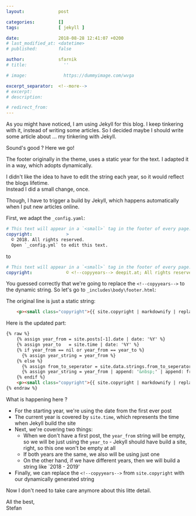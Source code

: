 ```yaml
---
layout:             post

categories:         []
tags:               [ jekyll ]

date:               2018-08-28 12:41:07 +0200
# last_modified_at: <datetime>
# published:        false

author:             sfarnik
# title:              ''

# image:              https://dummyimage.com/wvga

excerpt_separator:  <!--more-->
# excerpt:
# description:

# redirect_from:
---
```


As you might have noticed, I am using Jekyll for this blog.
I keep tinkering with it, instead of writing some articles. So I decided maybe I should write some article about ... my tinkering with Jekyll.

Sound's good ? Here we go!

<!--more-->

The footer originally in the theme, uses a static year for the text.
I adapted it in a way, which adopts dynamically.

I didn't like the idea to have to edit the string each year, so it would reflect the blogs lifetime.<br />Instead I did a small change, once.

Though, I have to trigger a build by Jekyll, which happens automatically when I put new articles online.

First, we adapt the ```_config.yaml```:

~~~yaml
# This text will appear in a `<small>` tag in the footer of every page.
copyright:             >
  © 2018. All rights reserved.
  Open `_config.yml` to edit this text.
~~~

to

~~~yaml
# This text will appear in a `<small>` tag in the footer of every page.
copyright:             © <!--copyyears--> deepit.at; All rights reserved.
~~~

You guessed correctly that we're going to replace the ```<!--copyyears-->``` to the dynamic string.
So let's go to ```_includes\body\footer.html```:

The original line is just a static string:
~~~html
    <p><small class="copyright">{{ site.copyright | markdownify | replace:'<p>','' | replace:'</p>','' }}</small></p>
~~~

Here is the updated part:
~~~html
{% raw %}
    {% assign year_from = site.posts[-1].date | date: '%Y' %}
    {% assign year_to   = site.time | date: '%Y' %}
    {% if year_from == nil or year_from == year_to %}
      {% assign year_string = year_from %}
    {% else %}
      {% assign from_to_seperator = site.data.strings.from_to_seperator | default: '-' %}
      {% assign year_string = year_from | append: '&nbsp;' | append: from_to_seperator | append: '&nbsp;' | append: year_to %}
    {% endif %}
    <p><small class="copyright">{{ site.copyright | markdownify | replace:'<!--copyyears-->',year_string | replace:'<p>','' | replace:'</p>','' }}</small></p>
{% endraw %}
~~~

What is happening here ?

- For the starting year, we're using the date from the first ever post
- The current year is covered by ```site.time```, which represents the time when Jekyll build the site
- Next, we're covering two things:
  - When we don't have a first post, the ```year_from``` string will be empty, so we will be just using the ```year_to``` - Jekyll should have build a site, right, so this one won't be empty at all
  - If both years are the same, we also will be using just one
  - On the other hand, if we have different years, then we will build a string like `2018 - 2019'
- Finally, we can replace the ```<!--copyyears-->``` from ```site.copyright``` with our dynamically generated string

Now I don't need to take care anymore about this litte detail.

All the best,<br />Stefan
